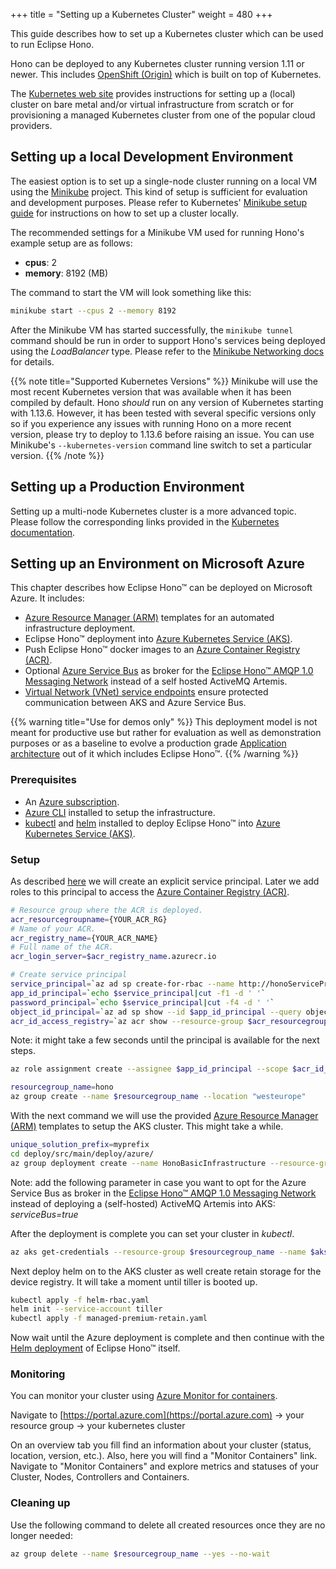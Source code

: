 +++
title = "Setting up a Kubernetes Cluster"
weight = 480
+++

This guide describes how to set up a Kubernetes cluster which can be used to run Eclipse Hono.

<!--more-->

Hono can be deployed to any Kubernetes cluster running version 1.11 or newer. This includes [OpenShift (Origin)](https://www.okd.io/) which is built on top of Kubernetes.

The [Kubernetes web site](https://kubernetes.io/docs/setup/) provides instructions for setting up a (local) cluster on bare metal and/or virtual infrastructure from scratch or for provisioning a managed Kubernetes cluster from one of the popular cloud providers.

<a name="Local Development"></a>

## Setting up a local Development Environment

The easiest option is to set up a single-node cluster running on a local VM using the [Minikube](https://github.com/kubernetes/minikube) project.
This kind of setup is sufficient for evaluation and development purposes.
Please refer to Kubernetes' [Minikube setup guide](https://kubernetes.io/docs/setup/minikube/) for instructions on how to set up a cluster locally.

The recommended settings for a Minikube VM used for running Hono's example setup are as follows:

- **cpus**: 2
- **memory**: 8192 (MB)

The command to start the VM will look something like this:

```sh
minikube start --cpus 2 --memory 8192
```

After the Minikube VM has started successfully, the `minikube tunnel` command should be run in order to support Hono's services being deployed using the *LoadBalancer* type. Please refer to the [Minikube Networking docs](https://github.com/kubernetes/minikube/blob/master/docs/networking.md#access-to-loadbalancer-services-using-minikube-tunnel) for details.

{{% note title="Supported Kubernetes Versions" %}}
Minikube will use the most recent Kubernetes version that was available when it has been compiled by default. Hono *should* run on any version of Kubernetes starting with 1.13.6. However, it has been tested with several specific versions only so if you experience any issues with running Hono on a more recent version, please try to deploy to 1.13.6 before
raising an issue. You can use Minikube's `--kubernetes-version` command line switch to set a particular version.
{{% /note %}}

## Setting up a Production Environment

Setting up a multi-node Kubernetes cluster is a more advanced topic. Please follow the corresponding links provided in the [Kubernetes documentation](https://kubernetes.io/docs/setup/#production-environment).

## Setting up an Environment on Microsoft Azure

This chapter describes how Eclipse Hono™ can be deployed on Microsoft Azure. It includes:

- [Azure Resource Manager (ARM)](https://docs.microsoft.com/en-us/azure/azure-resource-manager/resource-group-overview) templates for an automated infrastructure deployment.
- Eclipse Hono™ deployment into [Azure Kubernetes Service (AKS)](https://docs.microsoft.com/en-us/azure/aks/intro-kubernetes).
- Push Eclipse Hono™ docker images to an [Azure Container Registry (ACR)](https://azure.microsoft.com/en-us/services/container-registry/).
- Optional [Azure Service Bus](https://docs.microsoft.com/en-us/azure/service-bus-messaging/service-bus-messaging-overview) as broker for the [Eclipse Hono™ AMQP 1.0 Messaging Network](https://www.eclipse.org/hono/docs/architecture/component-view/component-view/#amqp-1-0-messaging-network) instead of a self hosted ActiveMQ Artemis.
- [Virtual Network (VNet) service endpoints](https://docs.microsoft.com/en-us/azure/virtual-network/virtual-network-service-endpoints-overview) ensure protected communication between AKS and Azure Service Bus.

<!--more-->

{{% warning title="Use for demos only" %}}
This deployment model is not meant for productive use but rather for evaluation as well as demonstration purposes or as a baseline to evolve a production grade [Application architecture](https://docs.microsoft.com/en-us/azure/architecture/guide/) out of it which includes Eclipse Hono™.
{{% /warning %}}

### Prerequisites

- An [Azure subscription](https://azure.microsoft.com/en-us/get-started/).
- [Azure CLI](https://docs.microsoft.com/en-us/cli/azure/install-azure-cli) installed to setup the infrastructure.
- [kubectl](https://kubernetes.io/docs/tasks/tools/install-kubectl/) and [helm](https://helm.sh/docs/using_helm/#installing-helm) installed to deploy Eclipse Hono™ into [Azure Kubernetes Service (AKS)](https://docs.microsoft.com/en-us/azure/aks/intro-kubernetes).

### Setup

As described [here](https://docs.microsoft.com/en-gb/azure/aks/kubernetes-service-principal) we will create an explicit service principal. Later we add roles to this principal to access the [Azure Container Registry (ACR)](https://docs.microsoft.com/en-us/azure/container-registry/container-registry-intro).

```bash
# Resource group where the ACR is deployed.
acr_resourcegroupname={YOUR_ACR_RG}
# Name of your ACR.
acr_registry_name={YOUR_ACR_NAME}
# Full name of the ACR.
acr_login_server=$acr_registry_name.azurecr.io

# Create service principal
service_principal=`az ad sp create-for-rbac --name http://honoServicePrincipal --skip-assignment --output tsv`
app_id_principal=`echo $service_principal|cut -f1 -d ' '`
password_principal=`echo $service_principal|cut -f4 -d ' '`
object_id_principal=`az ad sp show --id $app_id_principal --query objectId --output tsv`
acr_id_access_registry=`az acr show --resource-group $acr_resourcegroupname --name $acr_registry_name --query "id" --output tsv`
```

Note: it might take a few seconds until the principal is available for the next steps.

```bash
az role assignment create --assignee $app_id_principal --scope $acr_id_access_registry --role Reader

resourcegroup_name=hono
az group create --name $resourcegroup_name --location "westeurope"
```

With the next command we will use the provided [Azure Resource Manager (ARM)](https://docs.microsoft.com/en-us/azure/azure-resource-manager/resource-group-overview) templates to setup the AKS cluster. This might take a while.

```bash
unique_solution_prefix=myprefix
cd deploy/src/main/deploy/azure/
az group deployment create --name HonoBasicInfrastructure --resource-group $resourcegroup_name --template-file arm/honoInfrastructureDeployment.json --parameters uniqueSolutionPrefix=$unique_solution_prefix servicePrincipalObjectId=$object_id_principal servicePrincipalClientId=$app_id_principal servicePrincipalClientSecret=$password_principal
```

Note: add the following parameter in case you want to opt for the Azure Service Bus as broker in the [Eclipse Hono™ AMQP 1.0 Messaging Network](https://www.eclipse.org/hono/docs/architecture/component-view/component-view/#amqp-1-0-messaging-network) instead of deploying a (self-hosted) ActiveMQ Artemis into AKS: _serviceBus=true_

After the deployment is complete you can set your cluster in _kubectl_.

```bash
az aks get-credentials --resource-group $resourcegroup_name --name $aks_cluster_name
```

Next deploy helm on to the AKS cluster as well create retain storage for the device registry. It will take a moment until tiller is booted up.

```bash
kubectl apply -f helm-rbac.yaml
helm init --service-account tiller
kubectl apply -f managed-premium-retain.yaml
```

Now wait until the Azure deployment is complete and then continue with the [Helm deployment](helm-based-deployment/) of Eclipse Hono™  itself.

### Monitoring

You can monitor your cluster using [Azure Monitor for containers](https://docs.microsoft.com/en-us/azure/azure-monitor/insights/container-insights-overview).

Navigate to [https://portal.azure.com](https://portal.azure.com) -> your resource group -> your kubernetes cluster

On an overview tab you fill find an information about your cluster (status, location, version, etc.). Also, here you will find a "Monitor Containers" link. Navigate to "Monitor Containers" and explore metrics and statuses of your Cluster, Nodes, Controllers and Containers.

### Cleaning up

Use the following command to delete all created resources once they are no longer needed:

```sh
az group delete --name $resourcegroup_name --yes --no-wait
```
